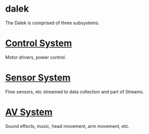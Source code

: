 # dalek

The Dalek is comprised of three subsystems.

[Control System](control/)
==============
Motor drivers, power control.

[Sensor System](sensor/)
=============
Flow sensors, etc streamed to data collection and part of Streams.

[AV System](av/)
=========
Sound effects, music, head movement, arm movement, etc.


